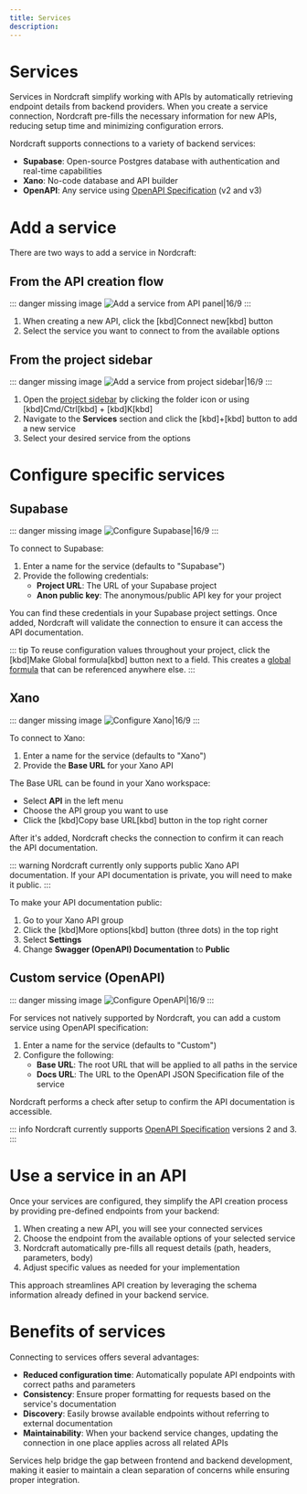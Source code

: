 ```yaml
---
title: Services
description:
---
```


# Services
Services in Nordcraft simplify working with APIs by automatically retrieving endpoint details from backend providers. When you create a service connection, Nordcraft pre-fills the necessary information for new APIs, reducing setup time and minimizing configuration errors.

Nordcraft supports connections to a variety of backend services:
- **Supabase**: Open-source Postgres database with authentication and real-time capabilities
- **Xano**: No-code database and API builder
- **OpenAPI**: Any service using [OpenAPI Specification](https://swagger.io/resources/open-api) (v2 and v3)

# Add a service
There are two ways to add a service in Nordcraft:

## From the API creation flow

::: danger
missing image ![Add a service from API panel|16/9](add-a-service-api-panel.webp)
:::

1. When creating a new API, click the [kbd]Connect new[kbd] button
2. Select the service you want to connect to from the available options

## From the project sidebar

::: danger
missing image ![Add a service from project sidebar|16/9](add-a-service-project-sidebar.webp)
:::

1. Open the [project sidebar](/the-editor/project-sidebar) by clicking the folder icon or using [kbd]Cmd/Ctrl[kbd] + [kbd]K[kbd]
2. Navigate to the **Services** section and click the [kbd]+[kbd] button to add a new service
3. Select your desired service from the options

# Configure specific services
## Supabase

::: danger
missing image ![Configure Supabase|16/9](edit-service-supabase.webp)
:::

To connect to Supabase:
1. Enter a name for the service (defaults to "Supabase")
2. Provide the following credentials:
   - **Project URL**: The URL of your Supabase project
   - **Anon public key**: The anonymous/public API key for your project

You can find these credentials in your Supabase project settings. Once added, Nordcraft will validate the connection to ensure it can access the API documentation.

::: tip
To reuse configuration values throughout your project, click the [kbd]Make Global formula[kbd] button next to a field. This creates a [global formula](/formulas/global-formulas) that can be referenced anywhere else.
:::

## Xano

::: danger
missing image ![Configure Xano|16/9](edit-service-xano.webp)
:::

To connect to Xano:
1. Enter a name for the service (defaults to "Xano")
2. Provide the **Base URL** for your Xano API

The Base URL can be found in your Xano workspace:
- Select **API** in the left menu
- Choose the API group you want to use
- Click the [kbd]Copy base URL[kbd] button in the top right corner

After it's added, Nordcraft checks the connection to confirm it can reach the API documentation.

::: warning
Nordcraft currently only supports public Xano API documentation. If your API documentation is private, you will need to make it public.
:::

To make your API documentation public:
1. Go to your Xano API group
2. Click the [kbd]More options[kbd] button (three dots) in the top right
3. Select **Settings**
4. Change **Swagger (OpenAPI) Documentation** to **Public**

## Custom service (OpenAPI)

::: danger
missing image ![Configure OpenAPI|16/9](edit-service-openapi.webp)
:::

For services not natively supported by Nordcraft, you can add a custom service using OpenAPI specification:
1. Enter a name for the service (defaults to "Custom")
2. Configure the following:
   - **Base URL**: The root URL that will be applied to all paths in the service
   - **Docs URL**: The URL to the OpenAPI JSON Specification file of the service

Nordcraft performs a check after setup to confirm the API documentation is accessible.

::: info
Nordcraft currently supports [OpenAPI Specification](https://swagger.io/resources/open-api/) versions 2 and 3.
:::

# Use a service in an API
Once your services are configured, they simplify the API creation process by providing pre-defined endpoints from your backend:
1. When creating a new API, you will see your connected services
2. Choose the endpoint from the available options of your selected service
3. Nordcraft automatically pre-fills all request details (path, headers, parameters, body)
4. Adjust specific values as needed for your implementation

This approach streamlines API creation by leveraging the schema information already defined in your backend service.

# Benefits of services
Connecting to services offers several advantages:
- **Reduced configuration time**: Automatically populate API endpoints with correct paths and parameters
- **Consistency**: Ensure proper formatting for requests based on the service's documentation
- **Discovery**: Easily browse available endpoints without referring to external documentation
- **Maintainability**: When your backend service changes, updating the connection in one place applies across all related APIs

Services help bridge the gap between frontend and backend development, making it easier to maintain a clean separation of concerns while ensuring proper integration.
